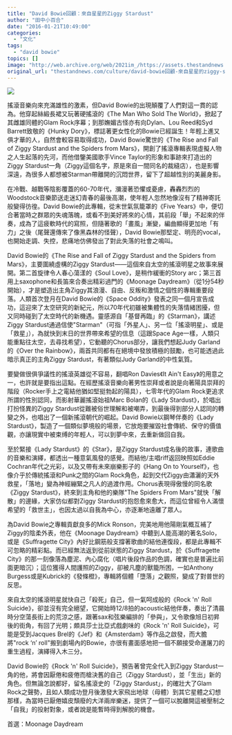 ```yaml
---
title: "David Bowie回顧：來自星星的Ziggy Stardust"
author: "田中小百合"
date: "2016-01-21T10:49:00"
categories:
  - "文化"
tags:
  - "david bowie"
topics: []
image: "http://web.archive.org/web/2021im_/https://assets.thestandnews.com/media/photos/002_8bqyp.jpg"
original_url: "thestandnews.com/culture/david-bowie回顧-來自星星的ziggy-stardust"
---
```

![](http://web.archive.org/web/2021im_/https://assets.thestandnews.com/media/photos/002_8bqyp.jpg)

搖滾音樂向來充滿雄性的激素，但David Bowie的出現顛覆了人們對這一貫的認為。他穿起絲緞長裙又玩著硬搖滾的《The Man Who Sold The World》，掀起了其雌雄同體的Glam Rock序幕；到那嫵媚古怪亦有向Dylan、Lou Reed和Syd Barrett致敬的《Hunky Dory》，標誌著更女性化的Bowie已經誕生！年輕上進又俱才華的人，自然會較容易取得成功，David Bowie驚世的《The Rise and Fall of Ziggy Stardust and the Spiders from Mars》，開創了搖滾專輯表現虛擬人物之人生起落的先河，而他借鑒美國歌手Vince Taylor的形象和事跡來打造出的Ziggy Stardust一角（Ziggy這個名字，原是來自一間同名的裁縫店），也是影響深遠，為很多人都想被Starman帶離開的沉悶世界，留下了超越性別的美麗身影。

在冷戰、越戰等陰影覆蓋的60-70年代，瀰漫著恐懼或憂慮，轟轟烈烈的Woodstock音樂節送走迷幻青春的最後高潮，使年輕人忽然地像沒有了精神寄託般變得彷徨。David Bowie的此專輯，從末世氣氛籠罩的《Five Years》中，便切合著當時之群眾的失魂落魄，或看不到美好將來的心情，其前段「舉」不起來的伴奏，成為了這疲軟時代的寫照，但隨著歌的「畫風」漸變，編曲顯得更加地「有力」之後（尾聲還傳來了像黑森林的怪聲），David Bowie那堅定、明亮的vocal，也開始走調、失控，悲痛地仿佛發出了對此失落的社會之鳴叫。

David Bowie的《The Rise and Fall of Ziggy Stardust and the Spiders from Mars》，主要圍繞虛構的Ziggy Stardust——這個來自太空的搖滾明星之故事來展開。第二首旋律令人春心蕩漾的《Soul Love》，是稍作緩衝的Story arc；第三首用上saxophone和長笛來合奏出精彩過門的《Moonage Daydream》（從1分54秒開始），才是塑造出主角Ziggy其浪漫、自由、反叛和激情之個性的專輯重要段落。人類首次登月在David Bowie的《Space Oddity》發表之同一個月宣告成功，這迎來了太空研究的新紀元，所以70年代初雖被集體性的失落情緒困擾，但又同時碰到了太空時代的新機遇。靈感源自「基督再臨」的《Starman》，講述Ziggy Stardust通過信使"Starman"（可指「外星人」、另一位「搖滾明星」、或是「救星」），為就快到末日的世界帶來希望的信息（這跟Space Age一樣，人類只能重點往太空，去尋找希望），它動聽的Chorus部分，讓我們想起Judy Garland的《Over the Rainbow》，兩首共同都有在絕境中發放積極的鼓勵，也可能透過此暗示真正的主角Ziggy Stardust，有著類似Judy Garland的中性氣質。

要變做很俱爭議性的搖滾英雄從不容易，翻唱Ron Davies《It Ain't Easy》的用意之一，也許就是要指出這點。在經歷搖滾音樂向著男性崇拜或者說是向著陽具崇拜的階段（Rocker手上之電結他猶如堅挺勃起的陽具），七零年代的Glam Rock更追求所謂的性別認同，而影射華麗搖滾始祖Marc Bolan的《Lady Stardust》，於唱出打扮怪異的Ziggy Stardust從難被俗世理解和被嘲弄，到最後得到部分人認同的轉變之外，也唱出了一個新搖滾朝代的崛起。David Bowie以鋼琴伴奏的《Lady Stardust》，製造了一個類似夢境般的場景，它放炮要摧毀社會傳統、保守的價值觀，亦讓現實中被束缚的年輕人，可以到夢中來，去重新做回自我。

至於緊接《Lady Stardust》的《Star》，是Ziggy Stardust成名後的故事，連歌曲的音樂和演繹，都透出一種意氣風發的感覺。而結他/主唱riff返回映照如Eddie Cochran年代之光彩，以及又帶有未來崩樂影子的《Hang On to Yourself》，也像介乎於傳統搖滾和Punk之間的Glam Rock角色，起到交代Ziggy由瀟灑的天外救星，「落地」變為神經繃緊之凡人的過渡作用。Chorus表現得傲慢的同名歌《Ziggy Stardust》，終來到主角和他的樂隊"The Spiders From Mars"就快「解散」的邊緣，大家仿似都對Ziggy Stardust的抱怨愈來愈大，而這位曾經令人滿懷希望的「救世主」，也因太過以自我為中心，亦逐漸地遠離了眾人。

為David Bowie之專輯貢獻良多的Mick Ronson，完美地用他陽剛氣概互補了Ziggy的陰柔外表，他在《Moonage Daydream》中聽到人能高潮的著名Solo，或是《Suffragette City》內好比鋼筋般支撐著歌曲的結他連復段，都是此專輯不可忽略的精彩點。而已經無法返到從前狀態的Ziggy Stardust，於《Suffragette City》的那一刻像落為塵泥、內心腐化（唱片後段作品的色調，確實也是普遍比前面更暗沉）；這位獲得人間護照的Ziggy，卻被凡塵的獸籠所困，一如Anthony Burgess或是Kubrick的《發條橙》，專輯將個體「墮落」之觀照，變成了對普世的反思。

來自太空的搖滾明星就快自己「殺死」自己，但一氣呵成般的《Rock 'n' Roll Suicide》，卻並沒有完全絕望，它開始時12/8拍的acoustic結他伴奏，奏出了清晨時分空蕩長街上的荒涼之感，跟著sax和弦樂編排的「參與」，又令歌像旭日初昇後的街角，有回了光明；頗具莎士比亞式戲劇味的《Rock 'n' Roll Suicide》，可能是受到Jacques Brel的《Jef》和《Amsterdam》等作品之啟發，而大膽將"rock ‘n’ roll"搬到劇場內的Bowie，亦很有畫面感地把一個不願接受命運屠刀的重生過程，演繹得入木三分。

David Bowie的《Rock 'n' Roll Suicide》，預告著曾完全代入到Ziggy Stardust一角的他，將會因厭倦和疲倦而槍決舊的自己（Ziggy Stardust），並「生出」新的角色。但無論怎說都好，留名搖滾史的「Ziggy Stardust」，的確壯大了Glam Rock之聲勢，且如人類成功登月後激發大家飛出地球（母體）到其它星體之幻想那樣，為當時已厭倦嬉皮頹廢的大洋兩岸樂迷，提供了一個可以脫離開這被壓制之「自我」的投射對象，或者說是能暫時得到解脫的機會。

首選：Moonage Daydream